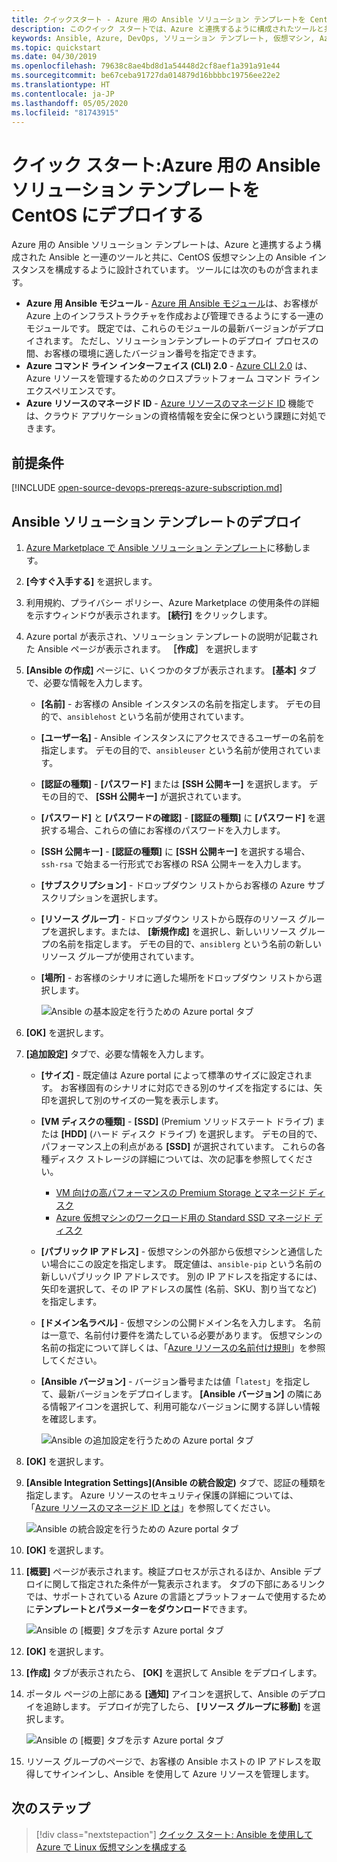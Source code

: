 ```yaml
---
title: クイックスタート - Azure 用の Ansible ソリューション テンプレートを CentOS にデプロイする
description: このクイック スタートでは、Azure と連携するように構成されたツールと共に、Azure 上でホストされた CentOS 仮想マシンに Ansible ソリューション テンプレートをデプロイする方法について説明します。
keywords: Ansible, Azure, DevOps, ソリューション テンプレート, 仮想マシン, Azure リソースのマネージド ID, CentOS, Red Hat
ms.topic: quickstart
ms.date: 04/30/2019
ms.openlocfilehash: 79638c8ae4bd8d1a54448d2cf8aef1a391a91e44
ms.sourcegitcommit: be67ceba91727da014879d16bbbbc19756ee22e2
ms.translationtype: HT
ms.contentlocale: ja-JP
ms.lasthandoff: 05/05/2020
ms.locfileid: "81743915"
---
```

# <a name="quickstart-deploy-the-ansible-solution-template-for-azure-to-centos"></a>クイック スタート:Azure 用の Ansible ソリューション テンプレートを CentOS にデプロイする

Azure 用の Ansible ソリューション テンプレートは、Azure と連携するよう構成された Ansible と一連のツールと共に、CentOS 仮想マシン上の Ansible インスタンスを構成するように設計されています。 ツールには次のものが含まれます。

- **Azure 用 Ansible モジュール** - [Azure 用 Ansible モジュール](./module-version-matrix.md)は、お客様が Azure 上のインフラストラクチャを作成および管理できるようにする一連のモジュールです。 既定では、これらのモジュールの最新バージョンがデプロイされます。 ただし、ソリューションテンプレートのデプロイ プロセスの間、お客様の環境に適したバージョン番号を指定できます。
- **Azure コマンド ライン インターフェイス (CLI) 2.0** - [Azure CLI 2.0](/cli/azure/?view=azure-cli-latest) は、Azure リソースを管理するためのクロスプラットフォーム コマンド ライン エクスペリエンスです。 
- **Azure リソースのマネージド ID** - [Azure リソースのマネージド ID](/azure/active-directory/managed-identities-azure-resources/overview) 機能では、クラウド アプリケーションの資格情報を安全に保つという課題に対処できます。

## <a name="prerequisites"></a>前提条件

[!INCLUDE [open-source-devops-prereqs-azure-subscription.md](../includes/open-source-devops-prereqs-azure-subscription.md)]

## <a name="deploy-the-ansible-solution-template"></a>Ansible ソリューション テンプレートのデプロイ

1. [Azure Marketplace で Ansible ソリューション テンプレート](https://azuremarketplace.microsoft.com/marketplace/apps/azure-oss.ansible?tab=Overview)に移動します。

1. **[今すぐ入手する]** を選択します。

1. 利用規約、プライバシー ポリシー、Azure Marketplace の使用条件の詳細を示すウィンドウが表示されます。 **[続行]** をクリックします。

1. Azure portal が表示され、ソリューション テンプレートの説明が記載された Ansible ページが表示されます。 **［作成］** を選択します

1. **[Ansible の作成]** ページに、いくつかのタブが表示されます。 **[基本]** タブで、必要な情報を入力します。

   - **[名前]** - お客様の Ansible インスタンスの名前を指定します。 デモの目的で、`ansiblehost` という名前が使用されています。
   - **[ユーザー名]** - Ansible インスタンスにアクセスできるユーザーの名前を指定します。 デモの目的で、`ansibleuser` という名前が使用されています。
   - **[認証の種類]** - **[パスワード]** または **[SSH 公開キー]** を選択します。 デモの目的で、 **[SSH 公開キー]** が選択されています。
   - **[パスワード]** と **[パスワードの確認]** - **[認証の種類]** に **[パスワード]** を選択する場合、これらの値にお客様のパスワードを入力します。
   - **[SSH 公開キー]** - **[認証の種類]** に **[SSH 公開キー]** を選択する場合、`ssh-rsa` で始まる一行形式でお客様の RSA 公開キーを入力します。
   - **[サブスクリプション]** - ドロップダウン リストからお客様の Azure サブスクリプションを選択します。
   - **[リソース グループ]** - ドロップダウン リストから既存のリソース グループを選択します。または、 **[新規作成]** を選択し、新しいリソース グループの名前を指定します。 デモの目的で、`ansiblerg` という名前の新しいリソース グループが使用されています。
   - **[場所]** - お客様のシナリオに適した場所をドロップダウン リストから選択します。

     ![Ansible の基本設定を行うための Azure portal タブ](./media/solution-template-deploy/portal-ansible-setup-tab-1.png)

1. **[OK]** を選択します。

1. **[追加設定]** タブで、必要な情報を入力します。

   - **[サイズ]** - 既定値は Azure portal によって標準のサイズに設定されます。 お客様固有のシナリオに対応できる別のサイズを指定するには、矢印を選択して別のサイズの一覧を表示します。
   - **[VM ディスクの種類]** - **[SSD]** (Premium ソリッドステート ドライブ) または **[HDD]** (ハード ディスク ドライブ) を選択します。 デモの目的で、パフォーマンス上の利点がある **[SSD]** が選択されています。 これらの各種ディスク ストレージの詳細については、次の記事を参照してください。
       - [VM 向けの高パフォーマンスの Premium Storage とマネージド ディスク](/azure/virtual-machines/windows/premium-storage)
       - [Azure 仮想マシンのワークロード用の Standard SSD マネージド ディスク](/azure/virtual-machines/windows/disks-standard-ssd)
   - **[パブリック IP アドレス]** - 仮想マシンの外部から仮想マシンと通信したい場合にこの設定を指定します。 既定値は、`ansible-pip` という名前の新しいパブリック IP アドレスです。 別の IP アドレスを指定するには、矢印を選択して、その IP アドレスの属性 (名前、SKU、割り当てなど) を指定します。 
   - **[ドメイン名ラベル]** - 仮想マシンの公開ドメイン名を入力します。 名前は一意で、名前付け要件を満たしている必要があります。 仮想マシンの名前の指定について詳しくは、「[Azure リソースの名前付け規則](/azure/architecture/best-practices/resource-naming)」を参照してください。
   - **[Ansible バージョン]** - バージョン番号または値「`latest`」を指定して、最新バージョンをデプロイします。 **[Ansible バージョン]** の隣にある情報アイコンを選択して、利用可能なバージョンに関する詳しい情報を確認します。

     ![Ansible の追加設定を行うための Azure portal タブ](./media/solution-template-deploy/portal-ansible-setup-tab-2.png)

1. **[OK]** を選択します。

1. **[Ansible Integration Settings]\(Ansible の統合設定\)**  タブで、認証の種類を指定します。 Azure リソースのセキュリティ保護の詳細については、「[Azure リソースのマネージド ID とは](/azure/active-directory/managed-identities-azure-resources/overview)」を参照してください。

    ![Ansible の統合設定を行うための Azure portal タブ](./media/solution-template-deploy/portal-ansible-setup-tab-3.png)

1. **[OK]** を選択します。

1. **[概要]** ページが表示されます。検証プロセスが示されるほか、Ansible デプロイに関して指定された条件が一覧表示されます。 タブの下部にあるリンクでは、サポートされている Azure の言語とプラットフォームで使用するために**テンプレートとパラメーターをダウンロード**できます。 

     ![Ansible の [概要] タブを示す Azure portal タブ](./media/solution-template-deploy/portal-ansible-setup-tab-4.png)

1. **[OK]** を選択します。

1. **[作成]** タブが表示されたら、 **[OK]** を選択して Ansible をデプロイします。

1. ポータル ページの上部にある **[通知]** アイコンを選択して、Ansible のデプロイを追跡します。 デプロイが完了したら、 **[リソース グループに移動]** を選択します。 

     ![Ansible の [概要] タブを示す Azure portal タブ](./media/solution-template-deploy/portal-ansible-setup-complete.png)

1. リソース グループのページで、お客様の Ansible ホストの IP アドレスを取得してサインインし、Ansible を使用して Azure リソースを管理します。

## <a name="next-steps"></a>次のステップ

> [!div class="nextstepaction"] 
> [クイック スタート: Ansible を使用して Azure で Linux 仮想マシンを構成する](./vm-configure.md)
